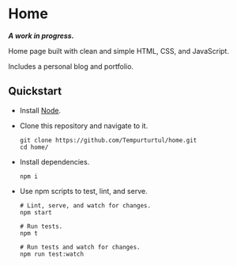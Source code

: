 # Home

***A work in progress.***

Home page built with clean and simple HTML, CSS, and JavaScript.

Includes a personal blog and portfolio.

## Quickstart

- Install [Node](https://nodejs.org/en/).
- Clone this repository and navigate to it.
  
  ```
  git clone https://github.com/Tempurturtul/home.git
  cd home/
  ```

- Install dependencies.

  ```
  npm i
  ```

- Use npm scripts to test, lint, and serve.

  ```
  # Lint, serve, and watch for changes.
  npm start

  # Run tests.
  npm t

  # Run tests and watch for changes.
  npm run test:watch
  ```
